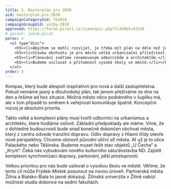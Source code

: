 ```yaml
---
title: 5. Masterplán pro 2030
uid: masterplan.pro.2030
campaignCategoryUid: fm2018
campaignGroupUid: volby-2018
approved: https://forum.pirati.cz/viewtopic.php?f=349&t=41530
# garant: jakub.pirat
perex: >
  <ul type"disc">
    <h5><li>Abychom se mohli rozvíjet, je třeba mít plán na déle než jedno volební období.</li></h5>
    <h5><li>Stavba obchvatu je pro město velká urbanizační příležitost, využijme ji a obnovme původní síť ulic, najděme nové využití pro brownfieldy.</li></h5>
    <h5><li>Plánování svěříme renomovaným odborníkům a architektům.</li></h5>
    <h5><li>Budeme usilovat o přítomnost vysoké školy ve městě.</li></h5>
  </ul>
order: 5
---
```

Kompas, který bude alespoň inspirativní pro nová  a další zastupitelstva. Pokud nemáme jasný a dlouhodobý plán, tak jenom přežíváme ze dne na den a řešíme ad hoc situace.  Možná město něco podobného v šuplíku má, ale v tom případě  to směrem k veřejnosti komunikuje špatně.  Koncepční rozvoj je absolutní priorita.

Takto velké a komplexní plány musí tvořit odborníci na urbanismus a architektu, které hodláme oslovit. Základní předpoklady ale máme. Víme, že v dohledné budoucnosti bude snad konečně dokončen obchvat města, který z centra odvede tranzitní dopravu. Odliv dopravy z Hlavní třídy otevře nové perspektivy. Chceme obnovit původní uliční síť města.  Ať už je to ulice Palackého nebo Těšínska. Budeme muset řešit stav objektů „U Čecha“ a „Krym“. Čeká nás vybudování nového kulturního sálu/dostavba ND.  Zajistit komplexní synchronizaci dopravy, parkování, pěší prostupnosti.

Velkou prioritou pro nás bude usilovat o vysokou školu ve městě. Věříme, že tento cíl může Frýdek-Místek  posunout na novou úroveň. Partnerská města Žilina a Bialsko-Biala to jasně dokazují. Žilinská univerzita v Žilině nabízí možnost studia dokonce na sedmi fakultách.
